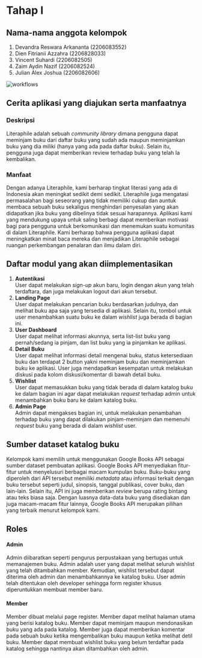 # Tahap I
## Nama-nama anggota kelompok
1. Devandra Reswara Arkananta (2206083552)
2. Dien Fitrianii Azzahra (2206828033)
3. Vincent Suhardi (2206082505)
4. Zaim Aydin Nazif (2206082524)
5. Julian Alex Joshua (2206082606)

![workflows](https://github.com/PBP-F07/midterm-project/workflows/pbp-deploy.yml/badge.svg)
## Cerita aplikasi yang diajukan serta manfaatnya

### Deskripsi
Literaphile adalah sebuah _community library_ dimana pengguna dapat meminjam buku dari daftar buku yang sudah ada maupun meminjamkan buku yang dia miliki (hanya yang ada pada daftar buku). Selain itu, pengguna juga dapat memberikan review terhadap buku yang telah Ia kembalikan.

### Manfaat
Dengan adanya Literaphile, kami berharap tingkat literasi yang ada di Indonesia akan meningkat sedikit demi sedikit. Literaphile juga mengatasi permasalahan bagi seseorang yang tidak memiliki cukup dan auntuk membaca sebuah buku sekaligus menghindari penyesalan yang akan didapatkan jika buku yang dibelinya tidak sesuai harapannya. Aplikasi kami yang mendukung upaya untuk saling berbagi dapat memberikan motivasi bagi para pengguna untuk berkomunikasi dan menemukan suatu komunitas di dalam Literaphile. Kami berharap bahwa pengguna aplikasi dapat meningkatkan minat baca mereka dan menjadikan Literaphile sebagai ruangan perkembangan penalaran dan ilmu dalam diri.

## Daftar modul yang akan diimplementasikan
1. **Autentikasi** \
User dapat melakukan _sign-up_ akun baru, login dengan akun yang telah terdaftara, dan juga melakukan logout dari akun tersebut.
2. **Landing Page** \
User dapat melakukan pencarian buku berdasarkan judulnya, dan melihat buku apa saja yang tersedia di aplikasi. Selain itu, tombol untuk user menambahkan suatu buku ke dalam _wishlist_ juga berada di bagian ini.
3. **User Dashboard** \
User dapat melihat informasi akunnya, serta list-list buku yang pernah/sedang ia pinjam, dan list buku yang ia pinjamkan ke aplikasi.
4. **Detail Buku** \
User dapat melihat informasi detail mengenai buku, status ketersediaan buku dan terdapat 2 button yakni meminjam buku dan meminjamkan buku ke aplikasi. User juga mendapatkan kesempatan untuk melakukan diskusi pada kolom diskusi/komentar di bawah detail buku.
5. **Wishlist** \
User dapat memasukkan buku yang tidak berada di dalam katalog buku ke dalam bagian ini agar dapat melakukan _request_ terhadap admin untuk menambahkan buku baru ke dalam katalog buku.
6. **Admin Page** \
Admin dapat mengakses bagian ini, untuk melakukan penambahan terhadap buku yang dapat dilakukan pinjam-meminjam dan memenuhi _request_ buku yang berada di dalam _wishlist_ user.

## Sumber dataset katalog buku
Kelompok kami memilih untuk menggunakan Google Books API sebagai sumber dataset pembuatan aplikasi. Google Books API menyediakan fitur-fitur untuk menyelusuri berbagai macam kumpulan buku. Buku-buku yang diperoleh dari API tersebut memiliki _metadata_ atau informasi terkait dengan buku tersebut seperti judul, sinopsis, tanggal publikasi, cover buku, dan lain-lain. Selain itu, API ini juga memberikan _review_ berupa rating bintang atau teks biasa saja. Dengan luasnya data-data buku yang disediakan dan juga macam-macam fitur lainnya, Google Books API merupakan pilihan yang terbaik menurut kelompok kami.

## Roles

#### Admin
Admin diibaratkan seperti pengurus perpustakaan yang bertugas untuk memanajemen buku. Admin adalah user yang dapat melihat seluruh wishlist yang telah ditambahkan member. Kemudian, wishlist tersebut dapat diterima oleh admin dan menambahkannya ke katalog buku. User admin telah ditentukan oleh developer sehingga form register khusus diperuntukkan membuat member baru.

#### Member
Member dibuat melalui page register. Member dapat melihat halaman utama yang berisi katalog buku. Member dapat meminjam maupun mendonasikan buku yang ada pada katalog. Member juga dapat memberikan komentar pada sebuah buku ketika mengembalikan buku maupun ketika melihat detil buku. Member dapat membuat wishlist buku yang belum terdaftar pada katalog sehingga nantinya akan ditambahkan oleh admin.